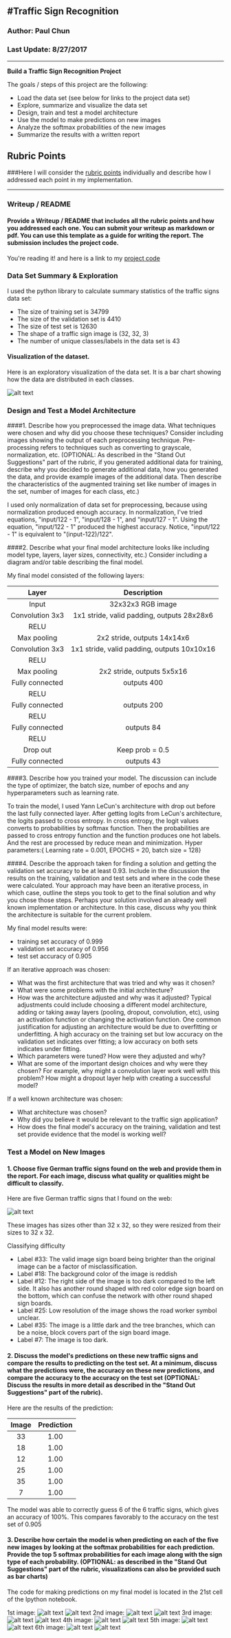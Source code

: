 #**Traffic Sign Recognition**
---
### Author: Paul Chun
### Last Update: 8/27/2017
---

**Build a Traffic Sign Recognition Project**

The goals / steps of this project are the following:
* Load the data set (see below for links to the project data set)
* Explore, summarize and visualize the data set
* Design, train and test a model architecture
* Use the model to make predictions on new images
* Analyze the softmax probabilities of the new images
* Summarize the results with a written report


[//]: # (Image References)

[image1]: ./examples/sampleVSclasses.png "Visualization"
[image2]: ./examples/bar1.png "Softmax VS Guess#"
[image4]: ./examples/new_img.png "Traffic Sign"
[image5]: ./prediction/prediction1.png "prediction1"
[image6]: ./prediction/prediction2.png "prediction2"
[image7]: ./prediction/prediction3.png "prediction3"
[image8]: ./prediction/prediction4.png "prediction4"
[image9]: ./prediction/prediction5.png "prediction5"
[image10]: ./prediction/prediction6.png "prediction6"



## Rubric Points
###Here I will consider the [rubric points](https://review.udacity.com/#!/rubrics/481/view) individually and describe how I addressed each point in my implementation.  

---
### Writeup / README

#### Provide a Writeup / README that includes all the rubric points and how you addressed each one. You can submit your writeup as markdown or pdf. You can use this template as a guide for writing the report. The submission includes the project code.

You're reading it! and here is a link to my [project code](https://github.com/Chunp2/SDC_term1_proj2/blob/master/Traffic_Sign_Classifier.ipynb)

### Data Set Summary & Exploration

I used the python library to calculate summary statistics of the traffic
signs data set:

* The size of training set is 34799
* The size of the validation set is 4410
* The size of test set is 12630
* The shape of a traffic sign image is (32, 32, 3)
* The number of unique classes/labels in the data set is 43

#### Visualization of the dataset.

Here is an exploratory visualization of the data set. It is a bar chart showing how the data are distributed in each classes.

![alt text][image1]

### Design and Test a Model Architecture

####1. Describe how you preprocessed the image data. What techniques were chosen and why did you choose these techniques? Consider including images showing the output of each preprocessing technique. Pre-processing refers to techniques such as converting to grayscale, normalization, etc. (OPTIONAL: As described in the "Stand Out Suggestions" part of the rubric, if you generated additional data for training, describe why you decided to generate additional data, how you generated the data, and provide example images of the additional data. Then describe the characteristics of the augmented training set like number of images in the set, number of images for each class, etc.)

I used only normalization of data set for preprocessing, because using normalization produced enough accuracy. In normalization, I've tried equations, "input/122 - 1", "input/128 - 1", and "input/127 - 1".  Using the equation, "input/122 - 1" produced the highest accuracy. Notice, "input/122 - 1" is equivalent to "(input-122)/122".

####2. Describe what your final model architecture looks like including model type, layers, layer sizes, connectivity, etc.) Consider including a diagram and/or table describing the final model.

My final model consisted of the following layers:

| Layer         		|     Description	        					|
|:---------------------:|:---------------------------------------------:|
| Input         		| 32x32x3 RGB image   							|
| Convolution 3x3     	| 1x1 stride, valid padding, outputs 28x28x6 	|
| RELU					|												|
| Max pooling	      	| 2x2 stride,  outputs 14x14x6 				|
| Convolution 3x3	    | 1x1 stride, valid padding, outputs 10x10x16 	|
| RELU					|												|
| Max pooling	      	| 	2x2 stride,  outputs 5x5x16 			|
| Fully connected		| outputs 400       									|
| RELU					|												|
| Fully connected		| outputs 200     									|
| RELU					|												|
| Fully connected		| outputs 84      									|
| RELU					|												|
| Drop out					|	Keep prob = 0.5			  						|
| Fully connected		| outputs 43      									|



####3. Describe how you trained your model. The discussion can include the type of optimizer, the batch size, number of epochs and any hyperparameters such as learning rate.

To train the model, I used Yann LeCun's architecture with drop out before the last fully connected layer. After getting logits from LeCun's architecture, the logits passed to cross entropy. In cross entropy, the logit values converts to probabilities by softmax function. Then the probabilities are passed to cross entropy function and the function produces one hot labels. And the rest are processed by reduce mean and minimization. Hyper parameters:{ Learning rate = 0.001, EPOCHS = 20, batch size = 128}

####4. Describe the approach taken for finding a solution and getting the validation set accuracy to be at least 0.93. Include in the discussion the results on the training, validation and test sets and where in the code these were calculated. Your approach may have been an iterative process, in which case, outline the steps you took to get to the final solution and why you chose those steps. Perhaps your solution involved an already well known implementation or architecture. In this case, discuss why you think the architecture is suitable for the current problem.

My final model results were:
* training set accuracy of 0.999
* validation set accuracy of 0.956
* test set accuracy of 0.905

If an iterative approach was chosen:
* What was the first architecture that was tried and why was it chosen?
* What were some problems with the initial architecture?
* How was the architecture adjusted and why was it adjusted? Typical adjustments could include choosing a different model architecture, adding or taking away layers (pooling, dropout, convolution, etc), using an activation function or changing the activation function. One common justification for adjusting an architecture would be due to overfitting or underfitting. A high accuracy on the training set but low accuracy on the validation set indicates over fitting; a low accuracy on both sets indicates under fitting.
* Which parameters were tuned? How were they adjusted and why?
* What are some of the important design choices and why were they chosen? For example, why might a convolution layer work well with this problem? How might a dropout layer help with creating a successful model?

If a well known architecture was chosen:
* What architecture was chosen?
* Why did you believe it would be relevant to the traffic sign application?
* How does the final model's accuracy on the training, validation and test set provide evidence that the model is working well?


### Test a Model on New Images

#### 1. Choose five German traffic signs found on the web and provide them in the report. For each image, discuss what quality or qualities might be difficult to classify.

Here are five German traffic signs that I found on the web:

![alt text][image4]

These images has sizes other than 32 x 32, so they were resized from their sizes to 32 x 32.

Classifying difficulty
* Label #33: The valid image sign board being brighter than the original image can be a factor of misclassification.
* Label #18: The background color of the image is reddish
* Label #12: The right side of the image is too dark compared to the left side. It also has another round shaped with red color edge sign board on the bottom, which can confuse the network with other round shaped sign boards.
* Label #25: Low resolution of the image shows the road worker symbol unclear.
* Label #35: The image is a little dark and the tree branches, which can be a noise, block covers part of the sign board image.
* Label #7: The image is too dark.

#### 2. Discuss the model's predictions on these new traffic signs and compare the results to predicting on the test set. At a minimum, discuss what the predictions were, the accuracy on these new predictions, and compare the accuracy to the accuracy on the test set (OPTIONAL: Discuss the results in more detail as described in the "Stand Out Suggestions" part of the rubric).

Here are the results of the prediction:

| Image			        |     Prediction	        					|
|:---------------------:|:---------------------------------------------:|
| 33      		| 1.00  									|
| 18     			| 1.00										|
| 12					| 1.00										|
| 25	      		| 1.00				 				|
| 35		| 1.00      							|
| 7		| 1.00     							|


The model was able to correctly guess 6 of the 6 traffic signs, which gives an accuracy of 100%. This compares favorably to the accuracy on the test set of 0.905

#### 3. Describe how certain the model is when predicting on each of the five new images by looking at the softmax probabilities for each prediction. Provide the top 5 softmax probabilities for each image along with the sign type of each probability. (OPTIONAL: as described in the "Stand Out Suggestions" part of the rubric, visualizations can also be provided such as bar charts)

The code for making predictions on my final model is located in the 21st cell of the Ipython notebook.

1st image:
![alt text][image5]
![alt text][image2]
2nd image:
![alt text][image6]
![alt text][image2]
3rd image:
![alt text][image7]
![alt text][image2]
4th image:
![alt text][image8]
![alt text][image2]
5th image:
![alt text][image9]
![alt text][image2]
6th image:
![alt text][image10]
![alt text][image2]
